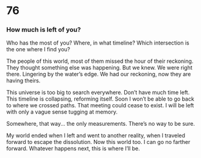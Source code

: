 # 76

### How much is left of you?

Who has the most of you? Where, in what timeline? Which intersection is the one where I find you?

The people of this world, most of them missed the hour of their reckoning. They thought something else was happening. But we knew. We were right there. Lingering by the water’s edge. We had our reckoning, now they are having theirs. 

This universe is too big to search everywhere. Don’t have much time left. This timeline is collapsing, reforming itself. Soon I won’t be able to go back to where we crossed paths. That meeting could cease to exist. I will be left with only a vague sense tugging at memory.

Somewhere, that way... the only measurements. There’s no way to be sure.

My world ended when I left and went to another reality, when I traveled forward to escape the dissolution. Now this world too. I can go no farther forward. Whatever happens next, this is where I’ll be.